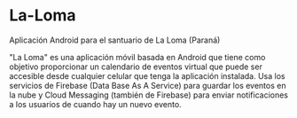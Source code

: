 # La-Loma
Aplicación Android para el santuario de La Loma (Paraná)

"La Loma" es una aplicación móvil basada en Android que tiene como objetivo proporcionar un calendario de eventos virtual que puede ser accesible desde cualquier celular que tenga la aplicación instalada.
Usa los servicios de Firebase (Data Base As A Service) para guardar los eventos en la nube y Cloud Messaging (también de Firebase) para enviar notificaciones a los usuarios de cuando hay un nuevo evento.

